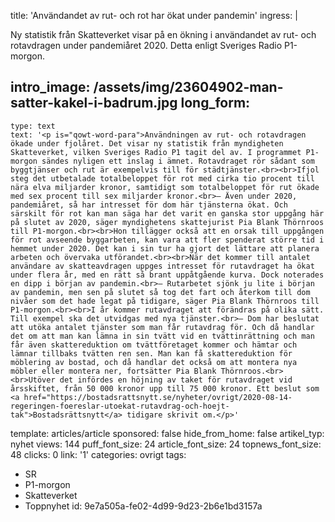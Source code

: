 title: 'Användandet av rut- och rot har ökat under pandemin'
ingress: |
  <p>Ny statistik från Skatteverket visar på en ökning i användandet av rut- och rotavdragen under pandemiåret 2020. Detta enligt Sveriges Radio P1-morgon.
  </p>
  
intro_image: /assets/img/23604902-man-satter-kakel-i-badrum.jpg
long_form:
  -
    type: text
    text: '<p is="qowt-word-para">Användningen av rut- och rotavdragen ökade under fjolåret. Det visar ny statistik från myndigheten Skatteverket, vilken Sveriges Radio P1 tagit del av. I programmet P1-morgon sändes nyligen ett inslag i ämnet. Rotavdraget rör sådant som byggtjänser och rut är exempelvis till för städtjänster.<br><br>Ifjol steg det utbetalade totalbeloppet för rot med cirka tio procent till nära elva miljarder kronor, samtidigt som totalbeloppet för rut ökade med sex procent till sex miljarder kronor.<br>– Även under 2020, pandemiåret, så har intresset för dom här tjänsterna ökat. Och särskilt för rot kan man säga har det varit en ganska stor uppgång här på slutet av 2020, säger myndighetens skattejurist Pia Blank Thörnroos till P1-morgon.<br><br>Hon tillägger också att en orsak till uppgången för rot avseende byggarbeten, kan vara att fler spenderat större tid i hemmet under 2020. Det kan i sin tur ha gjort det lättare att planera arbeten och övervaka utförandet.<br><br>När det kommer till antalet användare av skatteavdragen uppges intresset för rutavdraget ha ökat under flera år, med en rätt så brant uppåtgående kurva. Dock noterades en dipp i början av pandemin.<br>– Rutarbetet sjönk ju lite i början av pandemin, men sen på slutet så tog det fart och återkom till dom nivåer som det hade legat på tidigare, säger Pia Blank Thörnroos till P1-morgon.<br><br>I år kommer rutavdraget att förändras på olika sätt. Till exempel ska det utvidgas med nya tjänster.<br>– Dom har beslutat att utöka antalet tjänster som man får rutavdrag för. Och då handlar det om att man kan lämna in sin tvätt vid en tvättinrättning och man får även skattereduktion om tvättföretaget kommer och hämtar och lämnar tillbaks tvätten ren sen. Man kan få skattereduktion för möblering av bostad, och då handlar det också om att montera nya möbler eller montera ner, fortsätter Pia Blank Thörnroos.<br><br>Utöver det infördes en höjning av taket för rutavdraget vid årsskiftet, från 50 000 kronor upp till 75 000 kronor. Ett beslut som <a href="https://bostadsrattsnytt.se/nyheter/ovrigt/2020-08-14-regeringen-foereslar-utoekat-rutavdrag-och-hoejt-tak">Bostadsrättsnytt</a> tidigare skrivit om.</p>'
template: articles/article
sponsored: false
hide_from_home: false
artikel_typ: nyhet
views: 144
puff_font_size: 24
article_font_size: 24
topnews_font_size: 48
clicks: 0
link: '1'
categories: ovrigt
tags:
  - SR
  - P1-morgon
  - Skatteverket
  - Toppnyhet
id: 9e7a505a-fe02-4d99-9d23-2b6e1bd3157a
